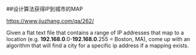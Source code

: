 ##设计算法获得IP到城市的MAP

https://www.jiuzhang.com/qa/262/

Given a flat text file that contains a range of IP addresses that map to a location (e.g. **192.168.0**.0-**192.168.0**.255 = Boston, MA), come up with an algorithm that will find a city for a specific ip address if a mapping exists.





```java




```